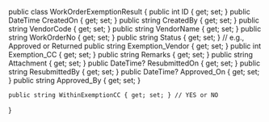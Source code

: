 public class WorkOrderExemptionResult
{
    public int ID { get; set; }
    public DateTime CreatedOn { get; set; }
    public string CreatedBy { get; set; }
    public string VendorCode { get; set; }
    public string VendorName { get; set; }
    public string WorkOrderNo { get; set; }
    public string Status { get; set; } // e.g., Approved or Returned
    public string Exemption_Vendor { get; set; }
    public int Exemption_CC { get; set; }
    public string Remarks { get; set; }
    public string Attachment { get; set; }
    public DateTime? ResubmittedOn { get; set; }
    public string ResubmittedBy { get; set; }
    public DateTime? Approved_On { get; set; }
    public string Approved_By { get; set; }
    
    public string WithinExemptionCC { get; set; } // YES or NO
}
